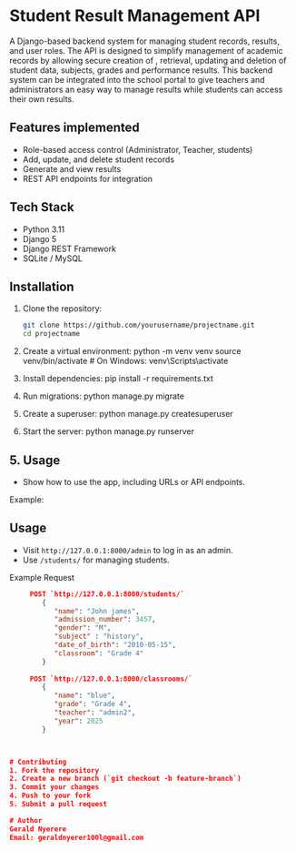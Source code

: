 # Student Result Management API

A Django-based backend system for managing student records, results, and user roles.
The API is designed  to simplify management of academic records by allowing secure creation of , retrieval, updating and deletion of student data, subjects, grades and performance results.
This backend system can be integrated into the school portal to give teachers and administrators an easy way to manage results while students can access their own results.

## Features implemented
- Role-based access control  (Administrator, Teacher, students)
- Add, update, and delete student records
- Generate and view results
- REST API endpoints for integration

## Tech Stack
- Python 3.11
- Django 5
- Django REST Framework
- SQLite / MySQL

## Installation
1. Clone the repository:
   ```bash
   git clone https://github.com/yourusername/projectname.git
   cd projectname

2. Create a virtual environment:
python -m venv venv
source venv/bin/activate  # On Windows: venv\Scripts\activate
3. Install dependencies:
pip install -r requirements.txt

4. Run migrations:
python manage.py migrate

5. Create a superuser:
python manage.py createsuperuser

6. Start the server:
python manage.py runserver


## **5. Usage**
- Show how to use the app, including URLs or API endpoints.

Example:

## Usage
- Visit `http://127.0.0.1:8000/admin` to log in as an admin.
- Use `/students/` for managing students.
 
Example Request
 ```json  
      POST `http://127.0.0.1:8000/students/`       
         {
            "name": "John james",
            "admission_number": 3457,
            "gender": "M",
            "subject" : "history",
            "date_of_birth": "2010-05-15",
            "classroom": "Grade 4"
         }
      
      POST `http://127.0.0.1:8000/classrooms/` 
         {
            "name": "blue",
            "grade": "Grade 4",
            "teacher": "admin2",
            "year": 2025
         }



# Contributing
1. Fork the repository
2. Create a new branch (`git checkout -b feature-branch`)
3. Commit your changes
4. Push to your fork
5. Submit a pull request

# Author
Gerald Nyerere  
Email: geraldnyerer100l@gmail.com

